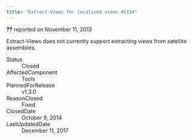 ```yaml
---
title: "Extract-Views for localized views #1154"
---
```

<div class="issue-report"><div class="issue-header"><b>??</b> reported on <time datetime="2013-11-11T20:28:02.43-08:00" title="2013-11-11T20:28:02.43-08:00">November 11, 2013</time></div><div class="issue-message" markdown="1">

Extract-Views does not currently support extracting views from satellite assemblies.

</div><div class="issue-footer"><dl><dt>Status</dt><dd>Closed</dd><dt>AffectedComponent</dt><dd>Tools</dd><dt>PlannedForRelease</dt><dd>v1.3.0</dd><dt>ReasonClosed</dt><dd>Fixed</dd><dt>ClosedDate</dt><dd><time datetime="2014-10-09T11:50:06.84-07:00" title="2014-10-09T11:50:06.84-07:00">October 9, 2014</time></dd><dt>LastUpdatedDate</dt><dd><time datetime="2017-12-11T02:15:56.247-08:00" title="2017-12-11T02:15:56.247-08:00">December 11, 2017</time></dd></dl></div></div>
